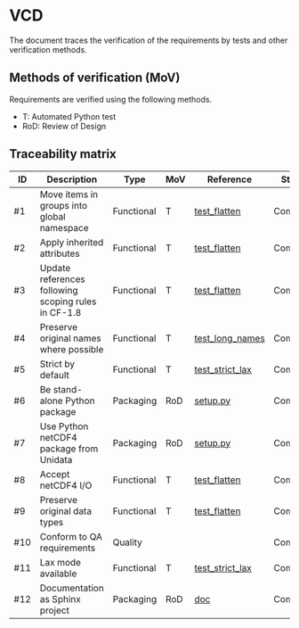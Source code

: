 # VCD

The document traces the verification of the requirements by tests and other verification methods.

## Methods of verification (MoV)

Requirements are verified using the following methods.
* T: Automated Python test
* RoD: Review of Design

## Traceability matrix

| ID  | Description                                         | Type       | MoV | Reference                                  | Status    |
|-----|-----------------------------------------------------|------------|-----|--------------------------------------------|-----------|
| #1  | Move items in groups into global namespace          | Functional | T   | [test_flatten](test/test_flatten.py)       | Compliant |
| #2  | Apply inherited attributes                          | Functional | T   | [test_flatten](test/test_flatten.py)       | Compliant |
| #3  | Update references following scoping rules in CF-1.8 | Functional | T   | [test_flatten](test/test_flatten.py)       | Compliant |
| #4  | Preserve original names where possible              | Functional | T   | [test_long_names](test/test_long_names.py) | Compliant |
| #5  | Strict by default                                   | Functional | T   | [test_strict_lax](test/test_strict_lax.py) | Compliant |
| #6  | Be stand-alone Python package                       | Packaging  | RoD | [setup.py](setup.py)                       | Compliant |
| #7  | Use Python netCDF4 package from Unidata             | Packaging  | RoD | [setup.py](setup.py#L21)                   | Compliant |
| #8  | Accept netCDF4 I/O                                  | Functional | T   | [test_flatten](test/test_flatten.py)       | Compliant |
| #9  | Preserve original data types                        | Functional | T   | [test_flatten](test/test_flatten.py)       | Compliant |
| #10 | Conform to QA requirements                          | Quality    |     |                                            | Compliant |
| #11 | Lax mode available                                  | Functional | T   | [test_strict_lax](test/test_strict_lax.py) | Compliant |
| #12 | Documentation as Sphinx project                     | Packaging  | RoD | [doc](doc)                                 | Compliant |
